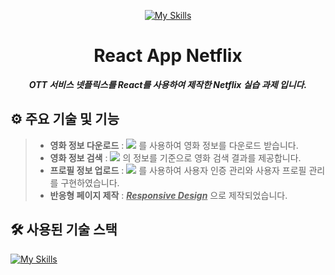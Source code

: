 <div align="center">
  
[![My Skills](https://skillicons.dev/icons?i=react&perline=3)](https://skillicons.dev)
# React App Netflix
__*OTT 서비스 넷플릭스를 React를 사용하여 제작한 Netflix 실습 과제 입니다.*__

</div>

## ⚙ 주요 기술 및 기능
> + __영화 정보 다운로드__ : <img src="https://img.shields.io/badge/The Movie DataBase-01B4E4?style=flat&logo=themoviedatabase&logoColor=black"/> 를 사용하여 영화 정보를 다운로드 받습니다.
> + __영화 정보 검색__ : <img src="https://img.shields.io/badge/The Movie DataBase-01B4E4?style=flat&logo=themoviedatabase&logoColor=black"/> 의 정보를 기준으로 영화 검색 결과를 제공합니다.
> + __프로필 정보 업로드__ : <img src="https://img.shields.io/badge/FireBase-DD2C00?style=flat&logo=FireBase&logoColor=white"/> 를 사용하여 사용자 인증 관리와 사용자 프로필 관리를 구현하였습니다.
> + __반응형 페이지 제작__ : <ins>__*Responsive Design*__</ins> 으로 제작되었습니다.

## 🛠 사용된 기술 스택
[![My Skills](https://skillicons.dev/icons?i=react,html,javascript,scss,css,firebase,tmdb,axios&perline=3)](https://skillicons.dev)

